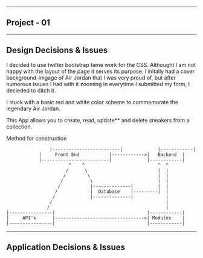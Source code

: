 ----------------------
Project - 01
----------------------


-------------------------
Design Decisions & Issues
-------------------------
I decided to use twitter bootstrap fame work for the CSS.
Althought I am not happy with the layout of the page it serves its purpose.
I initally had a cover background-imgage of Air Jordan that I was very proud of,
but after numerous issues I had with it zooming in everytime I submitted my form,
I decieded to ditch it.

I stuck with a basic red and white color scheme to commemorate the legendary Air Jordan.

This App allows you to create, read, update** and delete sneakers from a collection.





Method for construction

		            |-------------------------|             |------------|
                |     Front End           |------------>|   Backend  |
                |-------------------------|             |------------|
                           ^    ^                           ^  ^
                          /      \                          |  |
                         /        \                         |  |
                        /          \                        |  |
                       /           |--------------|         |  |
                      /            |  Database    |---------|  |
                     /             |--------------|            |
                    /                                          | 
                   /                                           |
    |----------------|                                  |------------|
    |     API's      |--------------------------------->| Modules    |
    |----------------|                                  |------------|
   


-------------------------
Application Decisions & Issues
-------------------------


